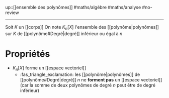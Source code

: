 up::[[ensemble des polynômes]]
#maths/algèbre #maths/analyse #no-review 

----
Soit $K$ un [[corps]]
On note $K_{n}[X]$ l'ensemble des [[polynôme|polynômes]] sur $K$ de [[polynôme#Degré|degré]] inférieur ou égal à $n$

# Propriétés

 - $K_{n}[X]$ forme un [[espace vectoriel]]
     - :fas_triangle_exclamation: les [[polynôme|polynômes]] de [[polynôme#Degré|degré]] $n$ ne **forment pas** un [[espace vectoriel]] (car la somme de deux polynômes de degré $n$ peut être de degré inférieur)

